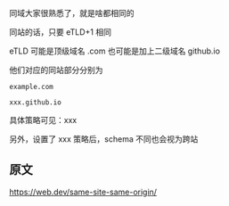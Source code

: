 
同域大家很熟悉了，就是啥都相同的

同站的话，只要 eTLD+1 相同

eTLD 可能是顶级域名 .com 也可能是加上二级域名 github.io

他们对应的同站部分分别为
```
example.com

xxx.github.io
```

具体策略可见：xxx

另外，设置了 xxx 策略后，schema 不同也会视为跨站

## 原文

https://web.dev/same-site-same-origin/